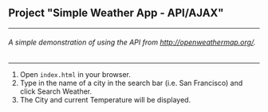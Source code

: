 ## Project "Simple Weather App - API/AJAX"
---
###### A simple demonstration of using the API from http://openweathermap.org/.
---

1. Open `index.html` in your browser.
2. Type in the name of a city in the search bar (i.e. San Francisco) and click Search Weather.
3. The City and current Temperature will be displayed.
